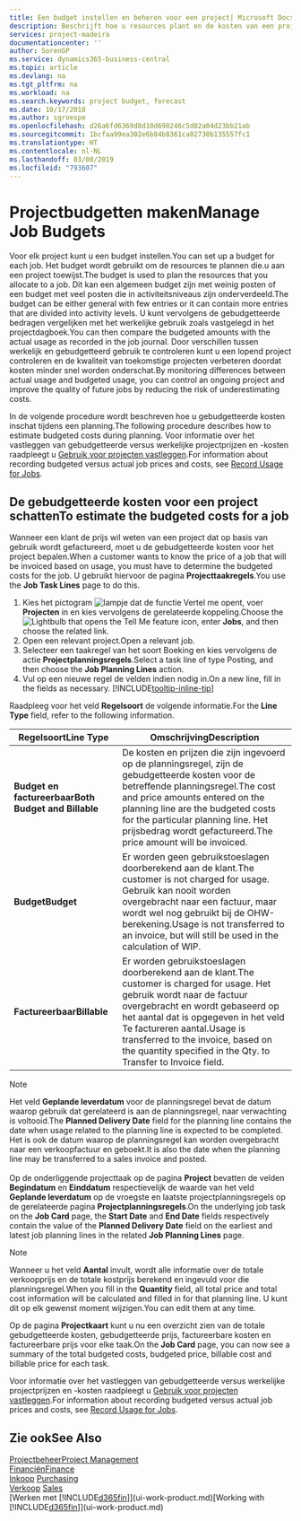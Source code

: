 ```yaml
---
title: Een budget instellen en beheren voor een project| Microsoft Docs
description: Beschrijft hoe u resources plant en de kosten van een project voorspelt en beheert door een budget voor elk project in te stellen.
services: project-madeira
documentationcenter: ''
author: SorenGP
ms.service: dynamics365-business-central
ms.topic: article
ms.devlang: na
ms.tgt_pltfrm: na
ms.workload: na
ms.search.keywords: project budget, forecast
ms.date: 10/17/2018
ms.author: sgroespe
ms.openlocfilehash: d26a6fd6369d8d10d690246c5d02a04d23bb21ab
ms.sourcegitcommit: 1bcfaa99ea302e6b84b8361ca02730b135557fc1
ms.translationtype: HT
ms.contentlocale: nl-NL
ms.lasthandoff: 03/08/2019
ms.locfileid: "793607"
---
```

# <a name="manage-job-budgets"></a><span data-ttu-id="3163e-103">Projectbudgetten maken</span><span class="sxs-lookup"><span data-stu-id="3163e-103">Manage Job Budgets</span></span>
<span data-ttu-id="3163e-104">Voor elk project kunt u een budget instellen.</span><span class="sxs-lookup"><span data-stu-id="3163e-104">You can set up a budget for each job.</span></span> <span data-ttu-id="3163e-105">Het budget wordt gebruikt om de resources te plannen die.u aan een project toewijst.</span><span class="sxs-lookup"><span data-stu-id="3163e-105">The budget is used to plan the resources that you allocate to a job.</span></span> <span data-ttu-id="3163e-106">Dit kan een algemeen budget zijn met weinig posten of een budget met veel posten die in activiteitsniveaus zijn onderverdeeld.</span><span class="sxs-lookup"><span data-stu-id="3163e-106">The budget can be either general with few entries or it can contain more entries that are divided into activity levels.</span></span> <span data-ttu-id="3163e-107">U kunt vervolgens de gebudgetteerde bedragen vergelijken met het werkelijke gebruik zoals vastgelegd in het projectdagboek.</span><span class="sxs-lookup"><span data-stu-id="3163e-107">You can then compare the budgeted amounts with the actual usage as recorded in the job journal.</span></span> <span data-ttu-id="3163e-108">Door verschillen tussen werkelijk en gebudgetteerd gebruik te controleren kunt u een lopend project controleren en de kwaliteit van toekomstige projecten verbeteren doordat kosten minder snel worden onderschat.</span><span class="sxs-lookup"><span data-stu-id="3163e-108">By monitoring differences between actual usage and budgeted usage, you can control an ongoing project and improve the quality of future jobs by reducing the risk of underestimating costs.</span></span>

<span data-ttu-id="3163e-109">In de volgende procedure wordt beschreven hoe u gebudgetteerde kosten inschat tijdens een planning.</span><span class="sxs-lookup"><span data-stu-id="3163e-109">The following procedure describes how to estimate budgeted costs during planning.</span></span> <span data-ttu-id="3163e-110">Voor informatie over het vastleggen van gebudgetteerde versus werkelijke projectprijzen en -kosten raadpleegt u [Gebruik voor projecten vastleggen](projects-how-record-job-usage.md).</span><span class="sxs-lookup"><span data-stu-id="3163e-110">For information about recording budgeted versus actual job prices and costs, see [Record Usage for Jobs](projects-how-record-job-usage.md).</span></span>  

## <a name="JobBudgetCosts"></a> <span data-ttu-id="3163e-111">De gebudgetteerde kosten voor een project schatten</span><span class="sxs-lookup"><span data-stu-id="3163e-111">To estimate the budgeted costs for a job</span></span>
<span data-ttu-id="3163e-112">Wanneer een klant de prijs wil weten van een project dat op basis van gebruik wordt gefactureerd, moet u de gebudgetteerde kosten voor het project bepalen.</span><span class="sxs-lookup"><span data-stu-id="3163e-112">When a customer wants to know the price of a job that will be invoiced based on usage, you must have to determine the budgeted costs for the job.</span></span> <span data-ttu-id="3163e-113">U gebruikt hiervoor de pagina **Projecttaakregels**.</span><span class="sxs-lookup"><span data-stu-id="3163e-113">You use the **Job Task Lines** page to do this.</span></span>

1. <span data-ttu-id="3163e-114">Kies het pictogram ![lampje dat de functie Vertel me opent](media/ui-search/search_small.png "Vertel me wat u wilt doen"), voer **Projecten** in en kies vervolgens de gerelateerde koppeling.</span><span class="sxs-lookup"><span data-stu-id="3163e-114">Choose the ![Lightbulb that opens the Tell Me feature](media/ui-search/search_small.png "Tell me what you want to do") icon, enter **Jobs**, and then choose the related link.</span></span>  
2. <span data-ttu-id="3163e-115">Open een relevant project.</span><span class="sxs-lookup"><span data-stu-id="3163e-115">Open a relevant job.</span></span>
3. <span data-ttu-id="3163e-116">Selecteer een taakregel van het soort Boeking en kies vervolgens de actie **Projectplanningsregels**.</span><span class="sxs-lookup"><span data-stu-id="3163e-116">Select a task line of type Posting, and then choose the **Job Planning Lines** action.</span></span>
4. <span data-ttu-id="3163e-117">Vul op een nieuwe regel de velden indien nodig in.</span><span class="sxs-lookup"><span data-stu-id="3163e-117">On a new line, fill in the fields as necessary.</span></span> [!INCLUDE[tooltip-inline-tip](includes/tooltip-inline-tip_md.md)]   

<span data-ttu-id="3163e-118">Raadpleeg voor het veld **Regelsoort** de volgende informatie.</span><span class="sxs-lookup"><span data-stu-id="3163e-118">For the **Line Type** field, refer to the following information.</span></span>  

| <span data-ttu-id="3163e-119">Regelsoort</span><span class="sxs-lookup"><span data-stu-id="3163e-119">Line Type</span></span> | <span data-ttu-id="3163e-120">Omschrijving</span><span class="sxs-lookup"><span data-stu-id="3163e-120">Description</span></span> |
| --- | --- |
| <span data-ttu-id="3163e-121">**Budget en factureerbaar**</span><span class="sxs-lookup"><span data-stu-id="3163e-121">**Both Budget and Billable**</span></span> |<span data-ttu-id="3163e-122">De kosten en prijzen die zijn ingevoerd op de planningsregel, zijn de gebudgetteerde kosten voor de betreffende planningsregel.</span><span class="sxs-lookup"><span data-stu-id="3163e-122">The cost and price amounts entered on the planning line are the budgeted costs for the particular planning line.</span></span> <span data-ttu-id="3163e-123">Het prijsbedrag wordt gefactureerd.</span><span class="sxs-lookup"><span data-stu-id="3163e-123">The price amount will be invoiced.</span></span> |
| <span data-ttu-id="3163e-124">**Budget**</span><span class="sxs-lookup"><span data-stu-id="3163e-124">**Budget**</span></span> |<span data-ttu-id="3163e-125">Er worden geen gebruikstoeslagen doorberekend aan de klant.</span><span class="sxs-lookup"><span data-stu-id="3163e-125">The customer is not charged for usage.</span></span> <span data-ttu-id="3163e-126">Gebruik kan nooit worden overgebracht naar een factuur, maar wordt wel nog gebruikt bij de OHW-berekening.</span><span class="sxs-lookup"><span data-stu-id="3163e-126">Usage is not transferred to an invoice, but will still be used in the calculation of WIP.</span></span> |
| <span data-ttu-id="3163e-127">**Factureerbaar**</span><span class="sxs-lookup"><span data-stu-id="3163e-127">**Billable**</span></span> |<span data-ttu-id="3163e-128">Er worden gebruikstoeslagen doorberekend aan de klant.</span><span class="sxs-lookup"><span data-stu-id="3163e-128">The customer is charged for usage.</span></span> <span data-ttu-id="3163e-129">Het gebruik wordt naar de factuur overgebracht en wordt gebaseerd op het aantal dat is opgegeven in het veld Te factureren aantal.</span><span class="sxs-lookup"><span data-stu-id="3163e-129">Usage is transferred to the invoice, based on the quantity specified in the Qty. to Transfer to Invoice field.</span></span> |

> [!NOTE]  
> <span data-ttu-id="3163e-130">Het veld **Geplande leverdatum** voor de planningsregel bevat de datum waarop gebruik dat gerelateerd is aan de planningsregel, naar verwachting is voltooid.</span><span class="sxs-lookup"><span data-stu-id="3163e-130">The **Planned Delivery Date** field for the planning line contains the date when usage related to the planning line is expected to be completed.</span></span> <span data-ttu-id="3163e-131">Het is ook de datum waarop de planningsregel kan worden overgebracht naar een verkoopfactuur en geboekt.</span><span class="sxs-lookup"><span data-stu-id="3163e-131">It is also the date when the planning line may be transferred to a sales invoice and posted.</span></span> <br /><br /> <span data-ttu-id="3163e-132">Op de onderliggende projecttaak op de pagina **Project** bevatten de velden **Begindatum** en **Einddatum** respectievelijk de waarde van het veld **Geplande leverdatum** op de vroegste en laatste projectplanningsregels op de gerelateerde pagina **Projectplanningsregels**.</span><span class="sxs-lookup"><span data-stu-id="3163e-132">On the underlying job task on the **Job Card** page, the **Start Date** and **End Date** fields respectively contain the value of the **Planned Delivery Date** field on the earliest and latest job planning lines in the related **Job Planning Lines** page.</span></span>

> [!NOTE]  
>   <span data-ttu-id="3163e-133">Wanneer u het veld **Aantal** invult, wordt alle informatie over de totale verkoopprijs en de totale kostprijs berekend en ingevuld voor die planningsregel.</span><span class="sxs-lookup"><span data-stu-id="3163e-133">When you fill in the **Quantity** field, all total price and total cost information will be calculated and filled in for that planning line.</span></span> <span data-ttu-id="3163e-134">U kunt dit op elk gewenst moment wijzigen.</span><span class="sxs-lookup"><span data-stu-id="3163e-134">You can edit them at any time.</span></span>

<span data-ttu-id="3163e-135">Op de pagina **Projectkaart** kunt u nu een overzicht zien van de totale gebudgetteerde kosten, gebudgetteerde prijs, factureerbare kosten en factureerbare prijs voor elke taak.</span><span class="sxs-lookup"><span data-stu-id="3163e-135">On the **Job Card** page, you can now see a summary of the total budgeted costs, budgeted price, billable cost and billable price for each task.</span></span>

<span data-ttu-id="3163e-136">Voor informatie over het vastleggen van gebudgetteerde versus werkelijke projectprijzen en -kosten raadpleegt u [Gebruik voor projecten vastleggen](projects-how-record-job-usage.md).</span><span class="sxs-lookup"><span data-stu-id="3163e-136">For information about recording budgeted versus actual job prices and costs, see [Record Usage for Jobs](projects-how-record-job-usage.md).</span></span>

## <a name="see-also"></a><span data-ttu-id="3163e-137">Zie ook</span><span class="sxs-lookup"><span data-stu-id="3163e-137">See Also</span></span>
[<span data-ttu-id="3163e-138">Projectbeheer</span><span class="sxs-lookup"><span data-stu-id="3163e-138">Project Management</span></span>](projects-manage-projects.md)  
[<span data-ttu-id="3163e-139">Financiën</span><span class="sxs-lookup"><span data-stu-id="3163e-139">Finance</span></span>](finance.md)  
<span data-ttu-id="3163e-140">[Inkoop](purchasing-manage-purchasing.md)       </span><span class="sxs-lookup"><span data-stu-id="3163e-140">[Purchasing](purchasing-manage-purchasing.md)       </span></span>  
<span data-ttu-id="3163e-141">[Verkoop](sales-manage-sales.md)    </span><span class="sxs-lookup"><span data-stu-id="3163e-141">[Sales](sales-manage-sales.md)    </span></span>  
<span data-ttu-id="3163e-142">[Werken met [!INCLUDE[d365fin](includes/d365fin_md.md)]](ui-work-product.md)</span><span class="sxs-lookup"><span data-stu-id="3163e-142">[Working with [!INCLUDE[d365fin](includes/d365fin_md.md)]](ui-work-product.md)</span></span>  
